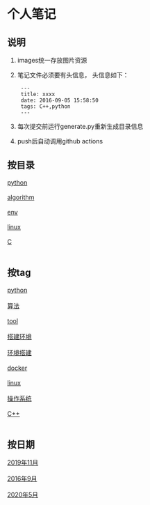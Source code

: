 
# 个人笔记
## 说明
1. images统一存放图片资源
2. 笔记文件必须要有头信息， 头信息如下：
        
        ---
        title: xxxx
        date: 2016-09-05 15:58:50
        tags: C++,python
        ---
3. 每次提交前运行generate.py重新生成目录信息
4. push后自动调用github actions

## 按目录
[python](/python/README.md)<br/><br/>
[algorithm](/algorithm/README.md)<br/><br/>
[env](/env/README.md)<br/><br/>
[linux](/linux/README.md)<br/><br/>
[C](/C/README.md)<br/><br/>
## 按tag
[python](/generated/tags/python/README.md)<br/><br/>
[算法](/generated/tags/算法/README.md)<br/><br/>
[tool](/generated/tags/tool/README.md)<br/><br/>
[搭建环境](/generated/tags/搭建环境/README.md)<br/><br/>
[环境搭建](/generated/tags/环境搭建/README.md)<br/><br/>
[docker](/generated/tags/docker/README.md)<br/><br/>
[linux](/generated/tags/linux/README.md)<br/><br/>
[操作系统](/generated/tags/操作系统/README.md)<br/><br/>
[C++](/generated/tags/C++/README.md)<br/><br/>
## 按日期
[2019年11月](/generated/date/2019年11月/README.md)<br/><br/>
[2016年9月](/generated/date/2016年9月/README.md)<br/><br/>
[2020年5月](/generated/date/2020年5月/README.md)<br/><br/>

